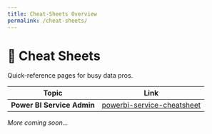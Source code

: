 ```yaml
---
title: Cheat-Sheets Overview
permalink: /cheat-sheets/
---
```


# 📝 Cheat Sheets

Quick-reference pages for busy data pros.

| Topic | Link |
|-------|------|
| **Power BI Service Admin** | [powerbi-service-cheatsheet](powerbi-service-cheatsheet.md) |

*More coming soon…*
